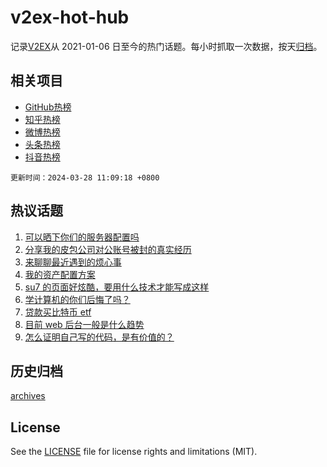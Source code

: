 # v2ex-hot-hub

 记录[V2EX](https://www.v2ex.com/)从 2021-01-06 日至今的热门话题。每小时抓取一次数据，按天[归档](archives)。
 
 ## 相关项目

- [GitHub热榜](https://github.com/lonnyzhang423/github-hot-hub)
- [知乎热榜](https://github.com/lonnyzhang423/zhihu-hot-hub)
- [微博热榜](https://github.com/lonnyzhang423/weibo-hot-hub)
- [头条热榜](https://github.com/lonnyzhang423/toutiao-hot-hub)
- [抖音热榜](https://github.com/lonnyzhang423/douyin-hot-hub)


 `更新时间：2024-03-28 11:09:18 +0800`

## 热议话题

1. [可以晒下你们的服务器配置吗](https://www.v2ex.com/t/1027481)
1. [分享我的皮包公司对公账号被封的真实经历](https://www.v2ex.com/t/1027526)
1. [来聊聊最近遇到的烦心事](https://www.v2ex.com/t/1027398)
1. [我的资产配置方案](https://www.v2ex.com/t/1027429)
1. [su7 的页面好炫酷，要用什么技术才能写成这样](https://www.v2ex.com/t/1027438)
1. [学计算机的你们后悔了吗？](https://www.v2ex.com/t/1027601)
1. [贷款买比特币 etf](https://www.v2ex.com/t/1027626)
1. [目前 web 后台一般是什么趋势](https://www.v2ex.com/t/1027473)
1. [怎么证明自己写的代码，是有价值的？](https://www.v2ex.com/t/1027644)

## 历史归档

[archives](archives)

## License

See the [LICENSE](LICENSE) file for license rights and limitations (MIT).
